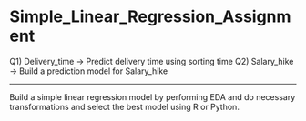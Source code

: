 # Simple_Linear_Regression_Assignment

Q1) Delivery_time -> Predict delivery time using sorting time 
Q2) Salary_hike -> Build a prediction model for Salary_hike

------------------------------------------------------------

Build a simple linear regression model by performing EDA and do necessary transformations and select the best model using R or Python.

